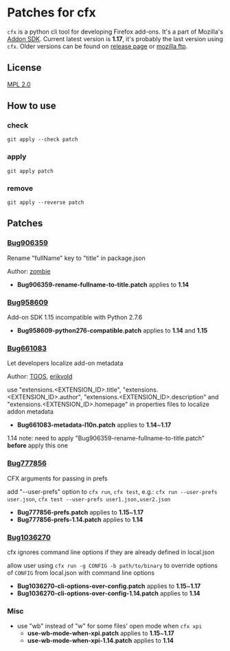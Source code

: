 # Patches for cfx

`cfx` is a python cli tool for developing Firefox add-ons.
It's a part of Mozilla's [Addon SDK](https://github.com/mozilla/addon-sdk/).
Current latest version is **1.17**, it's probably the last version using `cfx`.
Older versions can be found on [release page](https://github.com/mozilla/addon-sdk/releases) or [mozilla ftp](http://ftp.mozilla.org/pub/mozilla.org/labs/jetpack/).

## License

[MPL 2.0](https://www.mozilla.org/MPL/2.0/)

## How to use

### check

`git apply --check patch`

### apply

`git apply patch`

### remove

`git apply --reverse patch`

## Patches

### [Bug906359](https://bugzilla.mozilla.org/show_bug.cgi?id=906359)

Rename "fullName" key to "title" in package.json

Author: [zombie](https://github.com/zombie)

- **Bug906359-rename-fullname-to-title.patch** applies to **1.14**

### [Bug958609](https://bugzilla.mozilla.org/show_bug.cgi?id=958609)

Add-on SDK 1.15 incompatible with Python 2.7.6

- **Bug958609-python276-compatible.patch** applies to **1.14** and **1.15**

### [Bug661083](https://bugzilla.mozilla.org/show_bug.cgi?id=661083)

Let developers localize add-on metadata

Author: [TGOS](https://github.com/TGOS), [erikvold](https://github.com/erikvold)

use "extensions.\<EXTENSION_ID\>.title", "extensions.\<EXTENSION_ID\>.author", "extensions.\<EXTENSION_ID\>.description" and "extensions.\<EXTENSION_ID\>.homepage" in properties files to localize addon metadata

- **Bug661083-metadata-l10n.patch** applies to **1.14**~**1.17**

1.14 note: need to apply "Bug906359-rename-fullname-to-title.patch" **before** apply this one

### [Bug777856](https://bugzilla.mozilla.org/show_bug.cgi?id=777856)

CFX arguments for passing in prefs

add "--user-prefs" option to `cfx run`, `cfx test`, e.g.: `cfx run --user-prefs user.json`, `cfx test --user-prefs user1.json,user2.json`

- **Bug777856-prefs.patch** applies to **1.15**~**1.17**
- **Bug777856-prefs-1.14.patch** applies to **1.14**

### [Bug1036270](https://bugzilla.mozilla.org/show_bug.cgi?id=1036270)

cfx ignores command line options if they are already defined in local.json

allow user using `cfx run -g CONFIG -b path/to/binary` to override options of `CONFIG` from local.json with command line options

- **Bug1036270-cli-options-over-config.patch** applies to **1.15**~**1.17**
- **Bug1036270-cli-options-over-config-1.14.patch** applies to **1.14**

### Misc

- use "wb" instead of "w" for some files' open mode when `cfx xpi`
  - **use-wb-mode-when-xpi.patch** applies to **1.15**~**1.17**
  - **use-wb-mode-when-xpi-1.14.patch** applies to **1.14**
